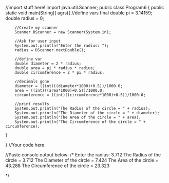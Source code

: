 //import stuff here!
import java.util.Scanner;
public class Program6 {
    public static void main(String[] agrs){
        //define vars
        final double pi = 3.14159;
        double radius = 0;
        
        
        //Create my scanner
        Scanner DScanner = new Scanner(System.in);
        
        //Ask for user input 
        System.out.println("Enter the radius: ");
        radius = DScanner.nextDouble();
        
        //define var
        double diameter = 2 * radius;
        double area = pi * radius * radius;
        double circumference = 2 * pi * radius;
        
        //decimals gone
        diameter = ((int)((diameter*1000)+0.5))/1000.0;
        area = ((int)((area*1000)+0.5))/1000.0;
        circumference = ((int)((circumference*1000)+0.5))/1000.0;
        
        //print results
        System.out.println("The Radius of the circle = " + radius);
        System.out.println("The Diameter of the circle = " + diameter);
        System.out.println("The Area of the circle = " + area);
        System.out.println("The Circumference of the circle = " + circumference);
        
    }
}
//Your code here

//Paste console output below:
/*
Enter the radius: 
3.712
The Radius of the circle = 3.712
The Diameter of the circle = 7.424
The Area of the circle = 43.288
The Circumference of the circle = 23.323

*/

